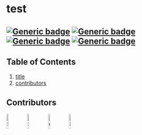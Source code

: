 # test
[![Generic badge](https://img.shields.io/badge/.js-42%-red.svg)](https://shields.io/) [![Generic badge](https://img.shields.io/badge/.json-28%-red.svg)](https://shields.io/) [![Generic badge](https://img.shields.io/badge/.md-14%-red.svg)](https://shields.io/) [![Generic badge](https://img.shields.io/badge/.yml-14%-red.svg)](https://shields.io/)
---
## Table of Contents
1. [title](#title)
2. [contributors](#contributors)
## Contributors
<a href="https://github.com/Spazcool"><img src="https://avatars2.githubusercontent.com/u/17243640?v=4" title="Spazcool" width="10%"/></a> <a href="https://github.com/Sammon123"><img src="https://avatars3.githubusercontent.com/u/61717956?v=4" title="Sammon123" width="10%"/></a> <a href="undefined"><img src="undefined" title="undefined" width="10%"/></a> <a href="https://github.com/89"><img src="https://avatars3.githubusercontent.com/u/34496404?v=4" title="89" width="10%"/></a>